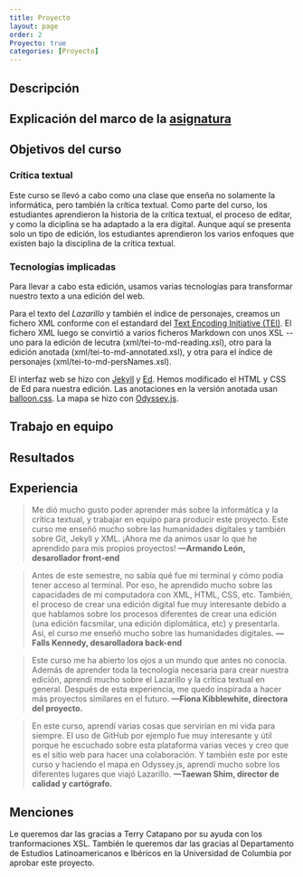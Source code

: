 ```yaml
---
title: Proyecto
layout: page
order: 2
Proyecto: true
categories: [Proyecto]
---
```


## Descripción

## Explicación del marco de la [asignatura](https://github.com/susannalles/MinimalEditions)

## Objetivos del curso

### Crítica textual
Este curso se llevó a cabo  como una clase que enseña no solamente la informática, pero también la crítica textual. Como parte del curso, los estudiantes aprendieron la historia de la crítica textual, el proceso de editar, y como la diciplina se ha adaptado a la era digital. Aunque aquí se presenta solo un tipo de edición, los estudiantes aprendieron los varios enfoques que existen bajo la disciplina de la crítica textual.  

### Tecnologías implicadas
Para llevar a cabo esta edición, usamos varias tecnologías para transformar nuestro texto a una edición del web.

Para el texto del *Lazarillo* y también el índice de personajes, creamos un fichero XML conforme con el estandard del [Text Encoding Initiative (TEI)](http://www.tei-c.org/index.xml). El fichero XML luego se convirtió a varios ficheros Markdown con unos XSL -- uno para la edición de lecutra (xml/tei-to-md-reading.xsl), otro para la edición anotada (xml/tei-to-md-annotated.xsl), y otra para el índice de personajes (xml/tei-to-md-persNames.xsl).

El interfaz web se hizo con [Jekyll](http://jekyllrb.com/) y [Ed](https://github.com/elotroalex/ed). Hemos modificado el HTML y CSS de Ed para nuestra edición. Las anotaciones en la versión anotada usan [balloon.css](http://kazzkiq.github.io/balloon.css/). La mapa se hizo con [Odyssey.js](https://cartodb.github.io/odyssey.js/).

## Trabajo en equipo

## Resultados

## Experiencia
> Me dió mucho gusto poder aprender más sobre la informática y la crítica textual, y trabajar en equipo para producir este proyecto. Este curso me enseñó mucho sobre las humanidades digitales y también sobre Git, Jekyll y XML. ¡Ahora me da animos usar lo que he aprendido para mis propios proyectos! <span style="font-style: normal">**—Armando León, desarollador front-end**</span>

> Antes de este semestre, no sabía qué fue mi terminal y cómo podía tener acceso al terminal. Por eso, he aprendido mucho sobre las capacidades de mi computadora con XML, HTML, CSS, etc. También, el proceso de crear una edición digital fue muy interesante debido a que hablamos sobre los procesos diferentes de crear una edición (una edición facsmilar, una edición diplomática, etc) y presentarla. Así, el curso me enseñó mucho sobre las humanidades digitales. <span style="font-style: normal">**—Falls Kennedy, desarolladora back-end**</span>

> Este curso me ha abierto los ojos a un mundo que antes no conocía. Además de aprender toda la tecnología necesaria para crear nuestra edición, aprendí mucho sobre el Lazarillo y la crítica textual en general. Después de esta experiencia, me quedo inspirada a hacer más proyectos similares en el futuro. <span style="font-style: normal">**—Fiona Kibblewhite, directora del proyecto.**</span>

> En este curso, aprendí varias cosas que servirían en mi vida para siempre. El uso de GitHub por ejemplo fue muy interesante y útil porque he escuchado sobre esta plataforma varias veces y creo que es el sitio web para hacer una colaboración. Y también este por este curso y haciendo el mapa en Odyssey.js, aprendí mucho sobre los diferentes lugares que viajó Lazarillo. <span style="font-style: normal">**—Taewan Shim, director de calidad y cartógrafo.**</span>


## Menciones
Le queremos dar las gracias a Terry Catapano por su ayuda con los tranformaciones XSL. También le queremos dar las gracias al Departamento de Estudios Latinoamericanos e Ibéricos en la Universidad de Columbia por aprobar este proyecto.
